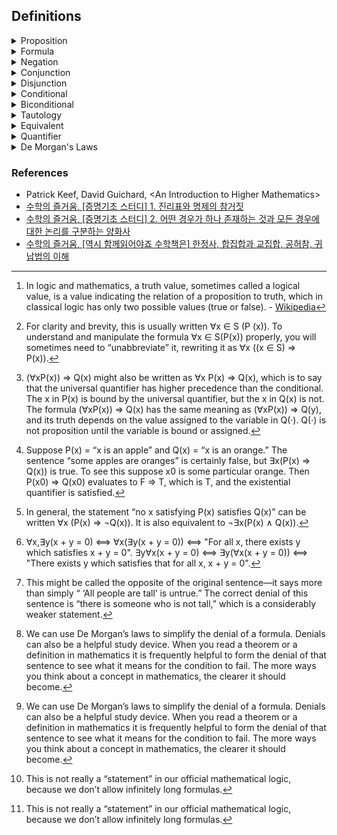 ## Definitions

<details><summary>Proposition</summary>
  
  - A sentence or statement which has a definite truth value.[^truth_value_def]
  
    - ex. 1 = 2 (false), 1 = 1(true)
    
</details>

<details><summary>Formula</summary>

  - A statement which possibliy involves some variables, which is either true or false whenever we assign particular values to each of the variables.
    
    - ex. Given a formula $`x^2 + y = 5`$, which is true when (x, y) = (1, 4), (2, 1)⋯, but false when (2, 2), (4, 1)⋯.
   
  - A formula that contains variables is not simply true or false unless each of these variables is bound by a quantifier. If a variable is not bound the truth of the formula is contingent on the value assigned to the variable from the universe of discourse.

</details>

<details><summary>Negation</summary>

  - If P is a formula, then “not P” i.e., "denial of P" is another formula, which we write symbolically as $\neg$ P.

| P   | $\neg$ P |
| :-: | :-:      |
| T   | F        |
| F   | T        |

</details>

<details><summary>Conjunction</summary>
  
  - Suppose that P and Q are formulas. Then “P and Q” is a formula written symbolically as P $\land$ Q, called the conjunction of P and Q.
    </br>For P $\land$ Q to be true both P and Q must be true, otherwise it is false.
  
  - $\land$, 'and', '곱연산'

| P   | Q   | P $\land$ Q  |
| :-: | :-: | :-:          |
| T   | T   | T            |
| T   | F   | F            |
| F   | T   | F            |
| F   | F   | F            |

</details>

<details><summary>Disjunction</summary>

  - Given two formulas P and Q, disjunction is an operation which constructs new formula whose truth value is false only when both P and Q are false.

  - $\lor$, 'or', '합연산'

| P   | Q   | P $\lor$ Q |
| :-: | :-: | :-:        |
| T   | T   | T          |
| T   | F   | T          |
| F   | T   | T          |
| F   | F   | F          |

</details>

<details><summary>Conditional</summary>

  - If P and Q are formulas, then “if P, then Q” or “P implies Q” is written P $\Rightarrow$ Q, using the conditional symbol, $\Rightarrow$.

| P   | Q   | P $\Rightarrow$ Q |
| :-: | :-: | :-:               |
| T   | T   | T                 |
| T   | F   | F                 |
| F   | T   | T                 |
| F   | F   | T                 |

</details>

<details><summary>Biconditional</summary>

  - It is written $\Leftrightarrow$, corresponds to the phrase “if and only if” or “iff” for short. So P $\Leftrightarrow$ Q is true when both P and Q have the same truth value, otherwise it is false.

| P   | Q   | P $\Leftrightarrow$ Q |
| :-: | :-: | :-:                   |
| T   | T   | T                     |
| T   | F   | F                     |
| F   | T   | F                     |
| F   | F   | T                     |

</details>

<details><summary>Tautology</summary>

  - A logical expression that always evaluates to T, that is, the last column of its truth table consists of nothing but T’s. A tautology is sometimes said to be valid; although “valid” is used in other contexts as well, this should cause no confusion. Many tautologies contain important ideas for constructing proofs.

    - ex. (P $\land$ Q) $\lor$ P $\Leftrightarrow$ P is tautology.

| P   | Q   | P $\land$ Q | (P $\land$ Q) $\lor$ P | (P $\land$ Q) $\lor$ P $\Leftrightarrow$ P |
| :-: | :-: | :-:         | :-:                    | :-:                                        |
| T   | T   | T           | T                      | T                                          |
| T   | F   | F           | T                      | T                                          |
| F   | T   | F           | F                      | T                                          |
| F   | F   | F           | F                      | T                                          |

  - A few important tautologies.

    - P ⇔ ¬¬P
    - P ∨ Q ⇔ Q ∨ P
    - P ∧ Q ⇔ Q ∧ P
    - (P ∧ Q) ∧ R ⇔ P ∧ (Q ∧ R)
    - (P ∨ Q) ∨ R ⇔ P ∨ (Q ∨ R)
    - P ∧ (Q ∨ R) ⇔ (P ∧ Q) ∨ (P ∧ R)
    - P ∨ (Q ∧ R) ⇔ (P ∨ Q) ∧ (P ∨ R)
    - (P ⇒ Q) ⇔ (¬P ∨ Q)
    - P ⇒ (P ∨ Q)
    - P ∧ Q ⇒ Q
    - (P ⇔ Q) ⇔ ((P ⇒ Q) ∧ (Q ⇒ P))
    - (P ⇒ Q) ⇔ (¬Q ⇒ ¬P)

</details>

<details><summary>Equivalent</summary>

  - If two formulas always take on the same truth value no matter what elements from the universe of discourse we substitute for the various variables, then we say they are equivalent. The value of equivalent formulas is that they say the same thing. It is always a valid step in a proof to replace some formula by an equivalent one.

</details>

<details><summary>Quantifier</summary>
  
 #### Universal quantifier
  - A sentence $`\forall x P(x)`$ is true if and only if P(x) is true no matter what value (from the universe of discourse) is substituted for x.
    - ex. $`\forall x (x^2 ≥ 0)`$, i.e., “The square of any number is not negative.”
    - ex. $`\forall x \forall y (x + y = y + x)`$, i.e., the commutative law of addition.
    - ex. $`\forall x \forall y \forall z((x + y) + z = x + (y + z))`$, i.e., the associative law of addition.
    - ex. $`\forall x`$ (x is a square $\Rightarrow$ x is a rectangle), i.e., “All squares are rectangles.”
    - ex. $`\forall x`$ (x lives in Walla Walla $\Rightarrow$ x lives in Washington), i.e., “Every person who lives in
  Walla Walla lives in Washington.”
    - ex. “If x is negative, so is its cube", i.e., “Every negative x has a negative cube.”, i.e., $`\forall x ((x < 0) \Rightarrow (x^3 < 0))`$
    - ex. “If two numbers have the same square, then they have the same absolute value”, i.e., $`\forall x \forall y ((x^2 = y^2) \Rightarrow (|x| = |y|))`$.
    - ex. “If x = y, then x + z = y + z”, i.e., $`\forall x \forall y \forall z ((x = y) \Rightarrow (x + z = y + z))`$.
    - ex. If S is a set, the sentence “Every x in S satisfies P(x)” is written formally as $`\forall x ((x \in S) \Rightarrow P(x))`$.[^quantifier_note_0]
    - ex. $`\forall x \in [0,1](\sqrt{x} \geq x)`$, i.e., $`\forall x(x \in [0,1] \Rightarrow \sqrt{x} \geq x)`$.
    - ex. $`\forall x < 0(|x| = −x)`$, i.e., $`\forall x(x < 0 \Rightarrow |x| = −x)`$.
    - ex. $`\forall x (P(x) \Rightarrow Q(x))`$, i.e., "All x satisfying P(x) also satisfy Q(x)."
    - ex. $`\forall x P(x) \Rightarrow Q(x)`$, i.e., "If P(x) is true for all x, Q(x) is true."[^quantifier_note_1]
    - ex. $`\forall x (P(x) \Rightarrow Q(x)) \neq \forall x P(x) \Rightarrow \forall x Q(x)`$.
    - ex. $`\forall x \forall y(P(x) \Rightarrow Q(y)) \neq \forall x(P(x)) \Rightarrow \forall y(Q(y))`$
  
#### Existential quantifier
  - A sentence $`\exists x P(x)`$ is true if and only if there is at least one value of x (from the universe of discourse) that makes P(x) true.
    - ex. $`\exists x (x \geq x^2)`$ is true since x = 0 is one of many solutions.
    - ex. $`\exists x \exists y (x^2+y^2 =2xy)`$ is true since x = y = 1 is one of many solutions.
    - ex. $`\exists x (P(x) \land Q(x))`$, i.e., “Some x satisfying P(x) also satisfies Q(x).”
    - ex. “Some x satisfying P(x) satisfies Q(x)” should not be translated as $`\exists x (P(x) \Rightarrow Q(x))`$.[^quantifier_note_2]
    - ex. “No democrats are republicans,”, i.e., $`\forall x`$(x is a democrat $\Rightarrow$ x is not a republican).[^quantifier_note_3]
    - ex. “No triangles are rectangles,”, i.e., $`\forall x`$(x is a triangle $\Rightarrow$ x is not a rectangle).
    - ex. $`\exists x < 0(x^2 = 1)`$, i.e., $`\exists x ((x < 0) ∧ (x^2 = 1))`$
    - ex. $`\exists x \in [0,1](2x^2 + x = 1)`$, i.e., $`$\exists x((x \in [0,1]) ∧ (2x^2 + x = 1))`$
    - ex. $`\exists x \exists y (P(x) \land Q(y)) \Leftrightarrow \exists x(P(x)) \land \exists y(Q(y))`$
   
  - The order by which the quantifiers are arranged is important.
    - For x, y $\in\mathbb{R}$, $`\forall x, \exists y, x + y = 0 \neq \exists y, \forall x, x + y = 0`$.[^quantifier_note_4]

</details>

<details><summary>De Morgan's Laws</summary>

- $`\neg(P \lor Q) \Leftrightarrow (\neg P \land \neg Q)`$

- $`\neg(P \land Q) \Leftrightarrow (\neg P \lor \neg Q)`$

- $`\neg \forall xP(x) \Leftrightarrow \exists x\neg P(x)`$

- $`\neg\exists xP(x) \Leftrightarrow \forall x\neg P(x)`$

- Examples

  - ex. A denial of “For every x, $x^2$ is positive” is “There is an x such that $x^2$ fails to be positive.”
  - ex. A denial of “There is an x such that $x^2$ = −1” is “For every x, $x^2 \neq −1$.”
  - ex. A denial of “All people are tall” is **not** "No people are tall."[^de_morgan_note_2]
  - ex. $`\neg\forall x (P(x) \Rightarrow Q(x)) \Leftrightarrow \exists x (P(x) \land \neg Q(x))`$
  - ex. $`\neg\exists x (P(x) \land Q(x)) \Leftrightarrow \forall x (P(x) \Rightarrow \neg Q(x))`$
  - ex. $`\neg(P \Rightarrow Q)`$ </br>
        $`\quad\Leftrightarrow \neg(\neg P \lor Q)`$ </br>
        $`\quad\Leftrightarrow (\neg \neg P ) \land (\neg Q)`$ </br>
        $`\quad\Leftrightarrow P \land \neg Q`$[^de_morgan_note_0]
  - ex. $`\neg\forall x (P(x) \lor \neg Q(x))`$ </br>
        $`\quad\Leftrightarrow \exists x \neg(P(x) \lor \neg Q(x))`$ </br>
        $`\quad\Leftrightarrow \exists x (\neg P(x) \land \neg\neg Q(x))`$ </br>
        $`\quad\Leftrightarrow \exists x (\neg P(x) \land Q(x))`$[^de_morgan_note_0]
  - ex. $`\forall x P(x) \Leftrightarrow \displaystyle\bigwedge_{x\in U} P(x)`$[^de_morgan_note_1]

  - ex. $`\exists x P(x) \Leftrightarrow \displaystyle\bigvee_{x\in U} P(x)`$[^de_morgan_note_1]

  - ex. $`\neg \displaystyle\bigwedge_{x\in U} P(x) \,\Leftrightarrow\, \displaystyle\bigvee_{x\in U} \neg P(x)`$

</details>

### References

- Patrick Keef, David Guichard, \<An Introduction to Higher Mathematics\>
- [수학의 즐거움, \[증명기초 스터디\] 1. 진리표와 명제의 참거짓](https://youtu.be/zbWQTYOHft0?feature=shared)
- [수학의 즐거움, \[증명기초 스터디\] 2. 어떤 경우가 하나 존재하는 것과 모든 경우에 대한 논리를 구분하는 양화사](https://youtu.be/1MjvdWbkkow?feature=shared)
- [수학의 즐거움, \[역시 함께읽어야죠 수학책은\] 한정사, 합집합과 교집합, 공허참, 귀납법의 이해](https://youtu.be/EHUspq2TT_A?feature=shared)

[^truth_value_def]: In logic and mathematics, a truth value, sometimes called a logical value, is a value indicating the relation of a proposition to truth, which in classical logic has only two possible values (true or false). - [Wikipedia](https://en.wikipedia.org/wiki/Truth_value)
[^quantifier_note_0]: For clarity and brevity, this is usually written ∀x ∈ S (P (x)). To understand and manipulate the formula ∀x ∈ S(P(x)) properly, you will sometimes need to “unabbreviate” it, rewriting it as ∀x ((x ∈ S) ⇒ P(x)).
[^quantifier_note_1]: (∀xP(x)) ⇒ Q(x) might also be written as ∀x P(x) ⇒ Q(x), which is to say that the universal quantifier has higher precedence than the conditional. The x in P(x) is bound by the universal quantifier, but the x in Q(x) is not. The formula (∀xP(x)) ⇒ Q(x) has the same meaning as (∀xP(x)) ⇒ Q(y), and its truth depends on the value assigned to the variable in Q(·). Q(·) is not proposition until the variable is bound or assigned.
[^quantifier_note_2]: Suppose P(x) = “x is an apple” and Q(x) = “x is an orange.” The sentence “some apples are oranges” is certainly false, but
∃x(P(x) ⇒ Q(x)) is true. To see this suppose x0 is some particular orange. Then P(x0) ⇒ Q(x0) evaluates to F ⇒ T, which is T, and the existential quantifier is satisfied.
[^quantifier_note_3]: In general, the statement “no x satisfying P(x) satisfies Q(x)” can be written ∀x (P(x) ⇒ ¬Q(x)). It is also equivalent to ¬∃x(P(x) ∧ Q(x)).
[^quantifier_note_4]: ∀x,∃y(x + y = 0) ⟺ ∀x(∃y(x + y = 0)) ⟺ "For all x, there exists y which satisfies x + y = 0". ∃y∀x(x + y = 0) ⟺ ∃y(∀x(x + y = 0)) ⟺ "There exists y which satisfies that for all x, x + y = 0".
[^de_morgan_note_0]: We can use De Morgan’s laws to simplify the denial of a formula. Denials can also be a helpful study device. When you read a theorem or a definition in mathematics it is frequently helpful to form the denial of that sentence to see what it means for the condition to fail. The more ways you think about a concept in mathematics, the clearer it should become.
[^de_morgan_note_1]: This is not really a “statement” in our official mathematical logic, because we don’t allow infinitely long formulas.
[^de_morgan_note_2]: This might be called the opposite of the original sentence—it says more than simply “ ‘All people are tall’ is untrue.” The correct denial of this sentence is “there is someone who is not tall,” which is a considerably weaker statement.
